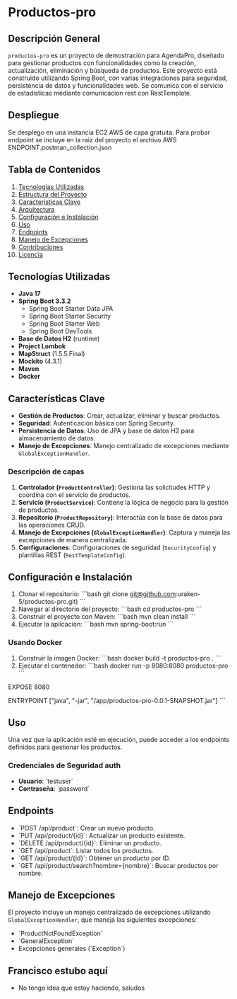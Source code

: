 
# Productos-pro

## Descripción General
`productos-pro` es un proyecto de demostración para AgendaPro, diseñado para gestionar productos con funcionalidades como la creación, actualización, eliminación y búsqueda de productos. Este proyecto está construido utilizando Spring Boot, con varias integraciones para seguridad, persistencia de datos y funcionalidades web. Se comunica con el servicio de estadisticas mediante comunicacion rest con RestTemplate.

## Despliegue
Se desplego en una instancia EC2 AWS de capa gratuita. Para probar endpoint se incluye en la raiz del proyecto el archivo AWS ENDPOINT.postman_collection.json

## Tabla de Contenidos
1. [Tecnologías Utilizadas](#tecnologías-utilizadas)
2. [Estructura del Proyecto](#estructura-del-proyecto)
3. [Características Clave](#características-clave)
4. [Arquitectura](#arquitectura)
5. [Configuración e Instalación](#configuración-e-instalación)
6. [Uso](#uso)
7. [Endpoints](#endpoints)
8. [Manejo de Excepciones](#manejo-de-excepciones)
9. [Contribuciones](#contribuciones)
10. [Licencia](#licencia)

## Tecnologías Utilizadas
- **Java 17**
- **Spring Boot 3.3.2**
  - Spring Boot Starter Data JPA
  - Spring Boot Starter Security
  - Spring Boot Starter Web
  - Spring Boot DevTools
- **Base de Datos H2** (runtime)
- **Project Lombok**
- **MapStruct** (1.5.5.Final)
- **Mockito** (4.3.1)
- **Maven**
- **Docker**


## Características Clave
- **Gestión de Productos**: Crear, actualizar, eliminar y buscar productos.
- **Seguridad**: Autenticación básica con Spring Security.
- **Persistencia de Datos**: Uso de JPA y base de datos H2 para almacenamiento de datos.
- **Manejo de Excepciones**: Manejo centralizado de excepciones mediante `GlobalExceptionHandler`.


### Descripción de capas
1. **Controlador (`ProductController`)**: Gestiona las solicitudes HTTP y coordina con el servicio de productos.
2. **Servicio (`ProductService`)**: Contiene la lógica de negocio para la gestión de productos.
3. **Repositorio (`ProductRepository`)**: Interactúa con la base de datos para las operaciones CRUD.
4. **Manejo de Excepciones (`GlobalExceptionHandler`)**: Captura y maneja las excepciones de manera centralizada.
5. **Configuraciones**: Configuraciones de seguridad (`SecurityConfig`) y plantillas REST (`RestTemplateConfig`).

## Configuración e Instalación
1. Clonar el repositorio:
    \`\`\`bash
    git clone git@github.com:uraken-5/productos-pro.git)
    \`\`\`
2. Navegar al directorio del proyecto:
    \`\`\`bash
    cd productos-pro
    \`\`\`
3. Construir el proyecto con Maven:
    \`\`\`bash
    mvn clean install
    \`\`\`
4. Ejecutar la aplicación:
    \`\`\`bash
    mvn spring-boot:run
    \`\`\`

### Usando Docker
1. Construir la imagen Docker:
    \`\`\`bash
    docker build -t productos-pro .
    \`\`\`
2. Ejecutar el contenedor:
    \`\`\`bash
    docker run -p 8080:8080 productos-pro
    \`\`\`

EXPOSE 8080

ENTRYPOINT ["java", "-jar", "/app/productos-pro-0.0.1-SNAPSHOT.jar"]
\`\`\`

## Uso
Una vez que la aplicación esté en ejecución, puede acceder a los endpoints definidos para gestionar los productos.

### Credenciales de Seguridad auth
- **Usuario**: \`testuser\`
- **Contraseña**: \`password\`

## Endpoints
- \`POST /api/product\`: Crear un nuevo producto.
- \`PUT /api/product/{id}\`: Actualizar un producto existente.
- \`DELETE /api/product/{id}\`: Eliminar un producto.
- \`GET /api/product\`: Listar todos los productos.
- \`GET /api/product/{id}\`: Obtener un producto por ID.
- \`GET /api/product/search?nombre={nombre}\`: Buscar productos por nombre.

## Manejo de Excepciones
El proyecto incluye un manejo centralizado de excepciones utilizando `GlobalExceptionHandler`, que maneja las siguientes excepciones:
- \`ProductNotFoundException\`
- \`GeneralException\`
- Excepciones generales (\`Exception\`)

## Francisco estubo aquí
- No tengo idea que estoy haciendo, saludos
